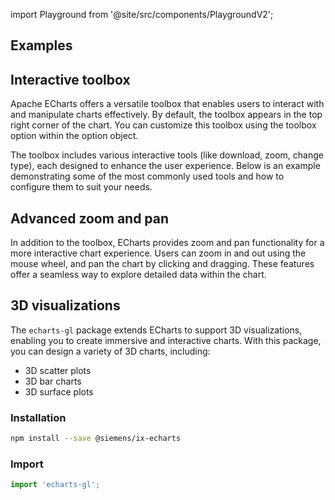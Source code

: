 import Playground from '@site/src/components/PlaygroundV2';

## Examples

## Interactive toolbox

Apache ECharts offers a versatile toolbox that enables users to interact with and manipulate charts effectively. 
By default, the toolbox appears in the top right corner of the chart. 
You can customize this toolbox using the toolbox option within the option object.

The toolbox includes various interactive tools (like download, zoom, change type), each designed to enhance the user experience. 
Below is an example demonstrating some of the most commonly used tools and how to configure them to suit your needs.

<Playground
height="40rem"
name="echarts-special-toolbox"
noMargin
examplesByName>
</Playground>

## Advanced zoom and pan

In addition to the toolbox, ECharts provides zoom and pan functionality for a more interactive chart experience. 
Users can zoom in and out using the mouse wheel, and pan the chart by clicking and dragging. 
These features offer a seamless way to explore detailed data within the chart.

<Playground
height="40rem"
name="echarts-special-zoom"
noMargin
examplesByName>
</Playground>

## 3D visualizations

The `echarts-gl` package extends ECharts to support 3D visualizations, enabling you to create immersive and interactive charts. 
With this package, you can design a variety of 3D charts, including:

- 3D scatter plots
- 3D bar charts
- 3D surface plots

### Installation

```sh
npm install --save @siemens/ix-echarts
```

### Import 

```typescript
import 'echarts-gl';
```

<Playground
height="40rem"
name="echarts-special-3d"
noMargin
examplesByName>
</Playground>
